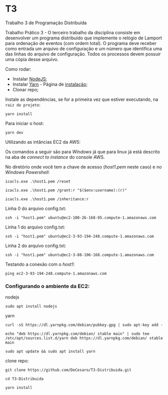 # T3

Trabalho 3 de Programação Distribuída

Trabalho Prático 3 - O terceiro trabalho da disciplina consiste em desenvolver um programa distribuído que implemente o relógio de Lamport para ordenação de eventos (com ordem total). O programa deve receber como entrada um arquivo de configuração e um número que identifica uma das linhas do arquivo de configuração. Todos os processos devem possuir uma cópia desse arquivo.

Como rodar:

* Instalar [NodeJS](https://nodejs.org/en/);
* Instalar [Yarn](https://yarnpkg.com/) - Página de [instalação](https://classic.yarnpkg.com/en/docs/install/);
* Clonar repo;

Instale as dependências, se for a primeira vez que estiver executando, na `raiz do projeto`:
```
yarn install
```

Para iniciar o host:

```
yarn dev
```
Utilizando as intâncias EC2 da AWS:

Os comandos a seguir são para _Windows_ já que para linux já está descrito na aba de _connect to instance_ do console AWS.

No diretório onde você tem a chave de acesso (_host1.pem_ neste caso) e no _Windows Powershell_:

```
icacls.exe .\host1.pem /reset
```

```
icacls.exe .\host1.pem /grant:r "$($env:username):(r)"
```

```
icacls.exe .\host1.pem /inheritance:r
```


Linha 0 do arquivo config.txt:
```
ssh -i "host1.pem" ubuntu@ec2-100-26-168-95.compute-1.amazonaws.com
```

Linha 1 do arquivo config.txt:
```
ssh -i "host1.pem" ubuntu@ec2-3-93-194-248.compute-1.amazonaws.com
```

Linha 2 do arquivo config.txt:
```
ssh -i "host1.pem" ubuntu@ec2-3-88-106-168.compute-1.amazonaws.com
```

Testando a conexão com o _host1_:

```
ping ec2-3-93-194-248.compute-1.amazonaws.com
```

### Configurando o ambiente da EC2:

nodejs
```
sudo apt install nodejs
```

yarn
```
curl -sS https://dl.yarnpkg.com/debian/pubkey.gpg | sudo apt-key add -
```
```
echo "deb https://dl.yarnpkg.com/debian/ stable main" | sudo tee /etc/apt/sources.list.d/yarn deb https://dl.yarnpkg.com/debian/ stable main
```
```
sudo apt update && sudo apt install yarn
```

clone repo:
```
git clone https://github.com/DeCesaro/T3-Distribuida.git
```
```
cd T3-Distribuida
```
```
yarn install
```


